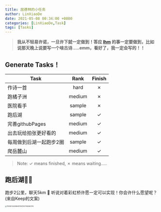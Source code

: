 ```yaml
---
title: 屈德林的小任务
author: LinXiaoDe
date: 2021-05-08 00:34:00 +0800
categories: [LinXiaoDe,Task]
tags: [Tasks]
---
```


>  **我从不轻易许诺，一旦许下就一定做到！答应 [lhm](https://github.com/linzissu) 的事一定要做到，比如说那天晚上说要写一个啥古诗.....emm，看好了，我一定会写的！！**



## Generate Tasks！

| Task            |  Rank  | Finish |
| --------------- | :----: | :----: |
| 作诗一首        |  hard  |   ✗    |
| 跑橘子洲        | medium |   ✗    |
| 医院看手        | sample |   ✗    |
| 跑后湖          | sample |   ✓    |
| 完善githubPages | medium |   ✓   |
| 出去玩给拍张更好看的 | medium |   ✓   |
| 每周做到后湖一起跑步2圈 | sample | ✓ |
| 爬岳麓山 | medium | ✓ |

> Note: ✓ means finished, ✗ means waiting.....



## 跑后湖🏳️‍🌈

跑步2公里，聊天5km :feet: 听说对着彩虹桥许愿一定可以实现！你会许什么愿望呢？(来自Keep的文案)

<img src="https://i.loli.net/2021/05/08/Zcp9nKvFdDaktJN.jpg" alt="115F8D72A38964E519CE9C76568837F8" style="zoom: 33%;" />

